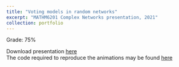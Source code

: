 ```yaml
---
title: "Voting models in random networks"
excerpt: "MATHM6201 Complex Networks presentation, 2021"
collection: portfolio
---
```


Grade: 75%

Download presentation [here](http://vedang-joshi.github.io/files/complex_networks_presentation_Vedang_Joshi_recorded.pptx)<br/>
The code required to reproduce the animations may be found [here](https://github.com/vedang-joshi/ComplexNetworks)
